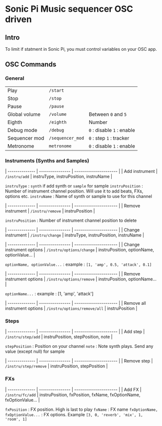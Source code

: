 # Sonic Pi Music sequencer OSC driven

## Intro

To limit if statment in Sonic Pi, you must control variables on your OSC app.

## OSC Commands

### General
|               |                  |                            |
| ------------- | ---------------- | ----------------------     |
| Play          | `/start`         |                            |
| Stop          | `/stop`          |                            |
| Pause         | `/pause`         |                            |
| Global volume | `/volume`        | Between `0` and `5`        |
| Eighth        | `/eighth`        | Number                     |
| Debug mode    | `/debug`         | `0` : disable `1` : enable |
| Sequencer mod | `/sequencer_mod` | `0` : step `1` : tracker   |
| Metronome     | `metronome`      | `0` : disable `1` : enable |

### Instruments (Synths and Samples)

| -------------- | ---------------- | ----------------------                 |
| Add instrument | `/instru/add`    | instruType, instruPosition, instruName |

`instruType` : `synth` if add synth or `sample` for sample
`instruPosition` : Number of instrument channel position. Will use it to add beats, FXs, options etc.
`instruName` : Name of synth or sample to use for this channel

| --------------    | ---------------- | ---------------------- |
| Remove instrument | `/instru/remove` | instruPosition         |

`instruPosition` : Number of instrument channel position to delete

| --------------    | ---------------- | ----------------------                 |
| Change instrument | `/instru/change` | instruType, instruPosition, instruName |

| --------------            | ----------------         | ----------------------                     |
| Change instrument options | `/instru/options/change` | instruPosition, optionName, optionValue... |

`optionName, optionValue...` : example : `[1, 'amp', 0.5, 'attack', 0.1]`

| --------------            | ----------------         | ----------------------        |
| Remove instrument options | `/instru/options/remove` | instruPosition, optionName... |

`optionName...` : example : [1, 'amp', 'attack']

| --------------                | ----------------             | ---------------------- |
| Remove all instrument options | `/instru/options/remove/all` | instruPosition         |

### Steps

| --------------                | ----------------             | ---------------------- |
| Add step | `/instru/step/add` | instruPosition, stepPosition, note        |

`stepPosition` : Position on your channel
`note` : Note synth plays. Send any value (except null) for sample

| --------------                | ----------------             | ---------------------- |
| Remove step | `/instru/step/remove` | instruPosition, stepPosition        |

### FXs

| --------------                | ----------------             | ---------------------- |
| Add FX | `/instru/fc/add` | instruPosition, fxPosition, fxName, fxOptionName, fxOptionValue...        |

`fxPosition` : FX position. High is last to play
`fxName` : FX name
`fxOptionName, fxOptionValue...` : FX options. Example `[3, 0, 'reverb', 'mix', 1, 'room', 1]`
